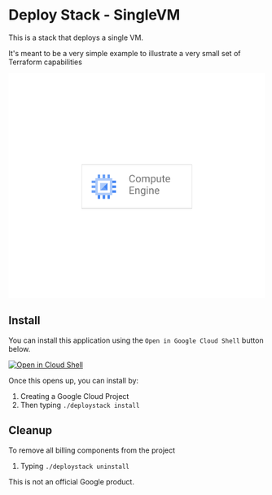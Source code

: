 # Deploy Stack - SingleVM 

This is a stack that deploys a single VM. 

It's meant to be a very simple example to illustrate a very small set of 
Terraform capabilities

![Single VM architecture](/architecture.png)

## Install
You can install this application using the `Open in Google Cloud Shell` button 
below. 

<a href="https://ssh.cloud.google.com/cloudshell/editor?cloudshell_git_repo=https%3A%2F%2Fgithub.com%2FGoogleCloudPlatform%2Fdeploystack_singlevm&cloudshell_print=install.txt&shellonly=true">
        <img alt="Open in Cloud Shell" src="https://gstatic.com/cloudssh/images/open-btn.svg">
</a>

Once this opens up, you can install by: 
1. Creating a Google Cloud Project
1. Then typing `./deploystack install`

## Cleanup 
To remove all billing components from the project
1. Typing `./deploystack uninstall`


This is not an official Google product.
